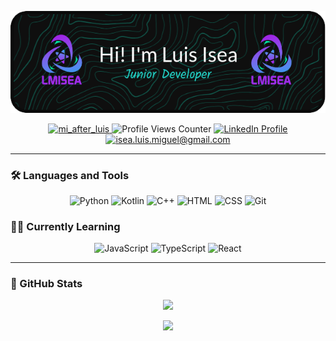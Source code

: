<p align="center">
  <img src="./lmisea-header.png" alt="Personal Github Header"/>
</p>

<p align="center">
  <a href="https://twitter.com/lm_isea" target="_blank">
    <img src="https://img.shields.io/badge/%40lm_isea-me?style=for-the-badge&logo=twitter&label=Follow&color=aqua" alt="mi_after_luis"/>
  </a>
  <img src="https://komarev.com/ghpvc/?username=lmisea&style=for-the-badge&color=blueviolet" alt="Profile Views Counter">
  <a href="https://www.linkedin.com/in/luis-miguel-isea/" target="_blank">
    <img src="https://img.shields.io/badge/linkedin-%230077B5.svg?style=for-the-badge&logo=linkedin&logoColor=white" alt="LinkedIn Profile"/>
  </a>
  <a href="mailto:isea.luis.miguel@gmail.com" target="_blank">
    <img src="https://img.shields.io/badge/Gmail-D14836?style=for-the-badge&logo=gmail&logoColor=white" alt="isea.luis.miguel@gmail.com"/>
  </a>
</p>

---

### :hammer_and_wrench: Languages and Tools

<p align="center">
  <img src="https://img.shields.io/badge/python-3670A0?style=for-the-badge&logo=python&logoColor=ffdd54" alt="Python"/>
  <img src="https://img.shields.io/badge/Kotlin-ko?style=for-the-badge&logo=kotlin&color=%232A2726" alt="Kotlin" />
  <img src="https://img.shields.io/badge/c++-%2300599C.svg?style=for-the-badge&logo=c%2B%2B&logoColor=white" alt="C++"/>
  <img src="https://img.shields.io/badge/html5-%23E34F26.svg?style=for-the-badge&logo=html5&logoColor=white" alt="HTML"/>
  <img src="https://img.shields.io/badge/css3-%231572B6.svg?style=for-the-badge&logo=css3&logoColor=white" alt="CSS"/>
  <img src="https://img.shields.io/badge/git-%23F05033.svg?style=for-the-badge&logo=git&logoColor=white" alt="Git"/>
</p>

### 📖📔 Currently Learning

<p align="center">
  <img src="https://img.shields.io/badge/javascript-%23323330.svg?style=for-the-badge&logo=javascript&logoColor=%23F7DF1E" alt="JavaScript"/>
  <img src="https://img.shields.io/badge/typescript-%23007ACC.svg?style=for-the-badge&logo=typescript&logoColor=white" alt="TypeScript"/>
  <img src="https://img.shields.io/badge/react-%2320232a.svg?style=for-the-badge&logo=react&logoColor=%2361DAFB" alt="React"/>
</p>

---

### 🥇 GitHub Stats

<p align="center">
  <a href="https://git.io/streak-stats">
    <img src="https://streak-stats.demolab.com?user=lmisea&theme=black-ice"/>
  </a>
</p>

<p align="center">
  <a href="https://github.com/anuraghazra/github-readme-stats">
    <img src="https://github-readme-stats-delta-plum.vercel.app/api/top-langs/?username=lmisea&theme=react&title_color=00E6FE&bg_color=131313&layout=compact"/>
  </a>
</p>

<!---
lmisea/lmisea is a ✨ special ✨ repository because its `README.md` (this file) appears on your GitHub profile.
You can click the Preview link to take a look at your changes.
https://github-readme-stats-delta-plum.vercel.app/
--->
